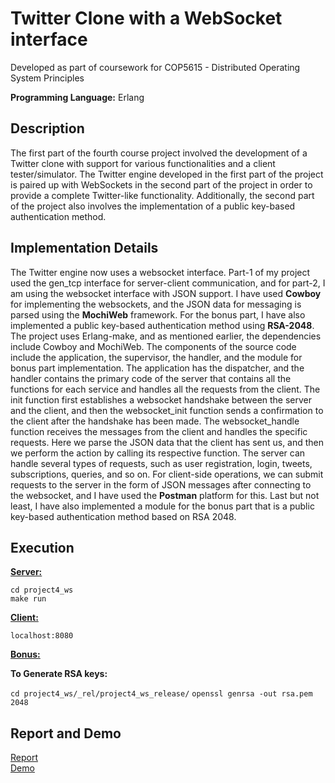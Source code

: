 # Twitter Clone with a WebSocket interface

Developed as part of coursework for COP5615 - Distributed Operating System Principles  
  
**Programming Language:** Erlang

## Description

The first part of the fourth course project involved the development of a Twitter clone with support for various functionalities and a client tester/simulator. The Twitter engine developed in the first part of the project is paired up with WebSockets in the second part of the project in order to provide a complete Twitter-like functionality. Additionally, the second part of the project also involves the implementation of a public key-based authentication method.

## Implementation Details

The Twitter engine now uses a websocket interface. Part-1 of my project used the gen_tcp interface for server-client communication, and for part-2, I am using the websocket interface with JSON support. I have used **Cowboy** for implementing the websockets, and the JSON data for messaging is parsed using the **MochiWeb** framework. For the bonus part, I have also implemented a public key-based authentication method using **RSA-2048**. The project uses Erlang-make, and as mentioned earlier, the dependencies include Cowboy and MochiWeb. The components of the source code include the application, the supervisor, the handler, and the module for bonus part implementation. The application has the dispatcher, and the handler contains the primary code of the server that contains all the functions for each service and handles all the requests from the client. The init function first establishes a websocket handshake between the server and the client, and then the websocket_init function sends a confirmation to the client after the handshake has been made. The websocket_handle function receives the messages from the client and handles the specific requests. Here we parse the JSON data that the client has sent us, and then we perform the action by calling its respective function. The server can handle several types of requests, such as user registration, login, tweets, subscriptions, queries, and so on. For client-side operations, we can submit requests to the server in the form of JSON messages after connecting to the websocket, and I have used the **Postman** platform for this. Last but not least, I have also implemented a module for the bonus part that is a public key-based authentication method based on RSA 2048.

## Execution

<ins>**Server:**<ins>

```cd project4_ws```   
```make run```   

<ins>**Client:**<ins>

```localhost:8080```   

<ins>**Bonus:**<ins>

**To Generate RSA keys:**
  
 ```cd project4_ws/_rel/project4_ws_release/```
 ```openssl genrsa -out rsa.pem 2048```


## Report and Demo 
  
[Report](https://github.com/pranath-reddy/COP5615-Twitter-WebSocket/blob/main/Project4%20Part2.pdf)  
[Demo](https://www.youtube.com/watch?v=U_rz8cT55Z0&ab_channel=PranathReddy)
